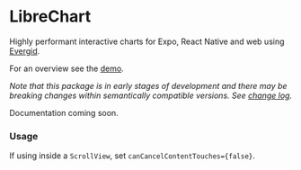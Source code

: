 # LibreChart

Highly performant interactive charts for Expo, React Native and web using [Evergid](https://github.com/diatche/evergrid).

For an overview see the [demo](https://github.com/diatche/LibreChartExpoDemo).

_Note that this package is in early stages of development and there may be breaking changes within semantically compatible versions. See [change log](CHANGELOG.md)._

Documentation coming soon.

### Usage

If using inside a `ScrollView`, set `canCancelContentTouches={false}`.
